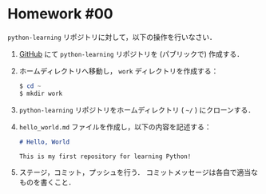 # Homework #00

`python-learning` リポジトリに対して，以下の操作を行いなさい．

  1. [GitHub](https://github.com) にて `python-learning` リポジトリを (パブリックで) 作成する．

  1. ホームディレクトリへ移動し， `work` ディレクトリを作成する：

        ```powershell & bash
        $ cd ~
        $ mkdir work
        ```

  1. `python-learning` リポジトリをホームディレクトリ ( `~/` ) にクローンする．

  1. `hello_world.md` ファイルを作成し，以下の内容を記述する：

        ```markdown
        # Hello, World

        This is my first repository for learning Python!
        ```

  1. ステージ，コミット，プッシュを行う．
    コミットメッセージは各自で適当なものを書くこと．
